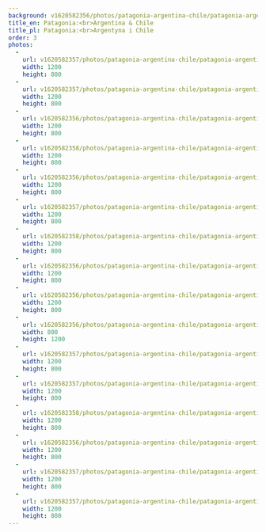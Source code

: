 ```yaml
---
background: v1620582356/photos/patagonia-argentina-chile/patagonia-argentina-chile-6_i3ywky.jpg
title_en: Patagonia:<br>Argentina & Chile
title_pl: Patagonia:<br>Argentyna i Chile
order: 3
photos:
  -
    url: v1620582357/photos/patagonia-argentina-chile/patagonia-argentina-chile-9_qw7qaw.jpg
    width: 1200
    height: 800
  -
    url: v1620582357/photos/patagonia-argentina-chile/patagonia-argentina-chile-12_g38cmj.jpg
    width: 1200
    height: 800
  -
    url: v1620582356/photos/patagonia-argentina-chile/patagonia-argentina-chile-3_xstjs7.jpg
    width: 1200
    height: 800
  -
    url: v1620582358/photos/patagonia-argentina-chile/patagonia-argentina-chile-4_f6esvm.jpg
    width: 1200
    height: 800
  -
    url: v1620582356/photos/patagonia-argentina-chile/patagonia-argentina-chile-5_xleyqq.jpg
    width: 1200
    height: 800
  -
    url: v1620582357/photos/patagonia-argentina-chile/patagonia-argentina-chile-13_idwerk.jpg
    width: 1200
    height: 800
  -
    url: v1620582358/photos/patagonia-argentina-chile/patagonia-argentina-chile-14_efs72t.jpg
    width: 1200
    height: 800
  -
    url: v1620582356/photos/patagonia-argentina-chile/patagonia-argentina-chile-6_i3ywky.jpg
    width: 1200
    height: 800
  -
    url: v1620582356/photos/patagonia-argentina-chile/patagonia-argentina-chile-7_ium924.jpg
    width: 1200
    height: 800
  -
    url: v1620582356/photos/patagonia-argentina-chile/patagonia-argentina-chile-8_eplu1q.jpg
    width: 800
    height: 1200
  -
    url: v1620582357/photos/patagonia-argentina-chile/patagonia-argentina-chile-10_efqkcm.jpg
    width: 1200
    height: 800
  -
    url: v1620582357/photos/patagonia-argentina-chile/patagonia-argentina-chile-11_hlfp6o.jpg
    width: 1200
    height: 800
  -
    url: v1620582358/photos/patagonia-argentina-chile/patagonia-argentina-chile-1_ieg3y1.jpg
    width: 1200
    height: 800
  -
    url: v1620582356/photos/patagonia-argentina-chile/patagonia-argentina-chile-2_f5pwzf.jpg
    width: 1200
    height: 800
  -
    url: v1620582357/photos/patagonia-argentina-chile/patagonia-argentina-chile-15_fox0tn.jpg
    width: 1200
    height: 800
  -
    url: v1620582357/photos/patagonia-argentina-chile/patagonia-argentina-chile-16_lzrbam.jpg
    width: 1200
    height: 800
---
```

